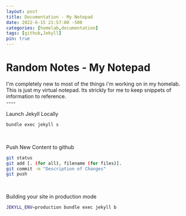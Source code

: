 ```yaml
---
layout: post
title: Documentation - My Notepad
date: 2022-6-15 21:57:00 -500
categories: [homelab,documentation]
tags: [github,Jekyll]
pin: true
---
```


# Random Notes - My Notepad

I'm completely new to most of the things i'm working on in my homelab.  This is just my virtual notepad.  Its strickly for me to keep snippets of information to reference.  
\----

Launch Jekyll Locally
```bash
bundle exec jekyll s
```
<br>

Push New Content to github
```bash
git status
git add [. (for all), filename (for files)].
git commit -m "Description of Changes"
git push
```
<br>

Building your site in production mode
```bash
JEKYLL_ENV=production bundle exec jekyll b
```
<br>

